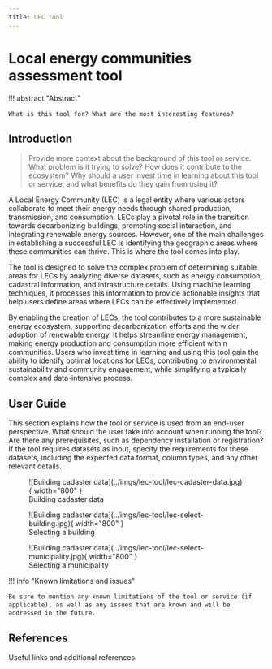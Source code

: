```yaml
---
title: LEC tool
---
```

# Local energy communities assessment tool

!!! abstract "Abstract"

    What is this tool for? What are the most interesting features?

## Introduction

> Provide more context about the background of this tool or service. What problem is it trying to solve? How does it contribute to the ecosystem? Why should a user invest time in learning about this tool or service, and what benefits do they gain from using it?

A Local Energy Community (LEC) is a legal entity where various actors collaborate to meet their energy needs through shared production, transmission, and consumption. LECs play a pivotal role in the transition towards decarbonizing buildings, promoting social interaction, and integrating renewable energy sources. However, one of the main challenges in establishing a successful LEC is identifying the geographic areas where these communities can thrive. This is where the tool comes into play.

The tool is designed to solve the complex problem of determining suitable areas for LECs by analyzing diverse datasets, such as energy consumption, cadastral information, and infrastructure details. Using machine learning techniques, it processes this information to provide actionable insights that help users define areas where LECs can be effectively implemented.

By enabling the creation of LECs, the tool contributes to a more sustainable energy ecosystem, supporting decarbonization efforts and the wider adoption of renewable energy. It helps streamline energy management, making energy production and consumption more efficient within communities. Users who invest time in learning and using this tool gain the ability to identify optimal locations for LECs, contributing to environmental sustainability and community engagement, while simplifying a typically complex and data-intensive process.

## User Guide

This section explains how the tool or service is used from an end-user perspective. What should the user take into account when running the tool? Are there any prerequisites, such as dependency installation or registration? If the tool requires datasets as input, specify the requirements for these datasets, including the expected data format, column types, and any other relevant details.

<figure markdown="span">
  ![Building cadaster data](../imgs/lec-tool/lec-cadaster-data.jpg){ width="800" }
  <figcaption>Building cadaster data</figcaption>
</figure>

<figure markdown="span">
  ![Building cadaster data](../imgs/lec-tool/lec-select-building.jpg){ width="800" }
  <figcaption>Selecting a building</figcaption>
</figure>

<figure markdown="span">
  ![Building cadaster data](../imgs/lec-tool/lec-select-municipality.jpg){ width="800" }
  <figcaption>Selecting a municipality</figcaption>
</figure>

!!! info "Known limitations and issues"

    Be sure to mention any known limitations of the tool or service (if applicable), as well as any issues that are known and will be addressed in the future.

## References

Useful links and additional references.
